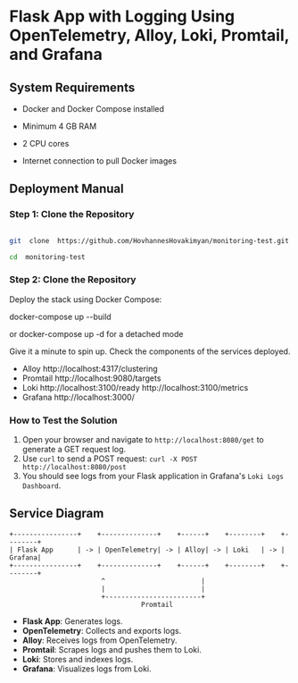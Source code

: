 
# Flask App with Logging Using OpenTelemetry, Alloy, Loki, Promtail, and Grafana



## System Requirements



- Docker and Docker Compose installed

- Minimum 4 GB RAM

- 2 CPU cores

- Internet connection to pull Docker images



## Deployment Manual



### Step 1: Clone the Repository



```sh

git  clone  https://github.com/HovhannesHovakimyan/monitoring-test.git

cd  monitoring-test
```




### Step 2: Clone the Repository



Deploy  the  stack  using  Docker  Compose:



docker-compose  up  --build

or  docker-compose  up  -d  for  a  detached  mode


Give it a minute to spin up.
Check the components of the services deployed.

- Alloy
http://localhost:4317/clustering
- Promtail
http://localhost:9080/targets
- Loki
http://localhost:3100/ready
http://localhost:3100/metrics
- Grafana
http://localhost:3000/

### How to Test the Solution
1. Open your browser and navigate to `http://localhost:8080/get` to generate a GET request log.
2. Use `curl` to send a POST request: `curl -X POST http://localhost:8080/post`
3. You should see logs from your Flask application in Grafana's `Loki Logs Dashboard`.

## Service Diagram
```
+----------------+    +--------------+    +------+    +--------+    +--------+
| Flask App      | -> | OpenTelemetry| -> | Alloy| -> | Loki   | -> | Grafana|
+----------------+    +--------------+    +------+    +--------+    +--------+
                       ^                        |
                       |                        |
                       +------------------------+
                                 Promtail
```

-   **Flask App**: Generates logs.
-   **OpenTelemetry**: Collects and exports logs.
-   **Alloy**: Receives logs from OpenTelemetry.
-   **Promtail**: Scrapes logs and pushes them to Loki.
-   **Loki**: Stores and indexes logs.
-   **Grafana**: Visualizes logs from Loki.